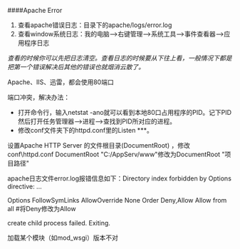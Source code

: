 ####Apache Error
1. 查看apache错误日志：目录下的apache/logs/error.log
2. 查看window系统日志：我的电脑-->右键管理-->系统工具-->事件查看器-->应用程序日志

*查看的时候你可以先把日志清空。查看日志的时候要从下往上看，一般情况下都是把第一个错误解决后其他的错误也就烟消云散了。*

Apache、IIS、迅雷，都会使用80端口

端口冲突，解决办法：
- 打开命令行，输入netstat -ano就可以看到本地80口占用程序的PID。记下PID
然后打开任务管理器-->进程-->查找到PID所对应的进程。
- 修改conf文件夹下的httpd.conf里的Listen ***。


设置Apache HTTP Server 的文件根目录(DocumentRoot) ，修改conf\httpd.conf
DocumentRoot "C:/AppServ/www"修改为DocumentRoot "项目路径"

apache日志文件error.log报错信息如下：Directory index forbidden by Options directive: ...

<Directory />
    Options FollowSymLinks
    AllowOverride None
    Order Deny,Allow
    Allow from all  #将Deny修改为Allow
</Directory>


create child process failed. Exiting.

加载某个模块（如mod_wsgi）版本不对